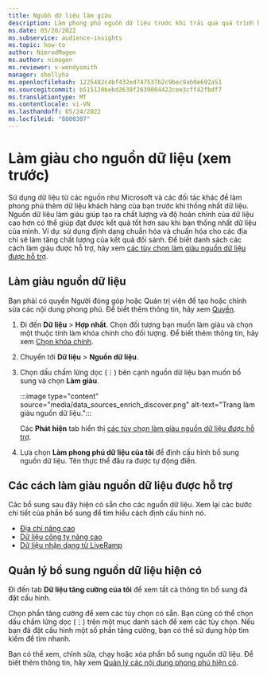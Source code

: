 ```yaml
---
title: Nguồn dữ liệu làm giàu
description: Làm phong phú nguồn dữ liệu trước khi trải qua quá trình hợp nhất dữ liệu.
ms.date: 05/20/2022
ms.subservice: audience-insights
ms.topic: how-to
author: NimrodMagen
ms.author: nimagen
ms.reviewer: v-wendysmith
manager: shellyha
ms.openlocfilehash: 1225482c4bf432ed747537b2c9bec9ab0e692a51
ms.sourcegitcommit: b515120bebd2638f2639004422cee3cff42fbdf7
ms.translationtype: MT
ms.contentlocale: vi-VN
ms.lasthandoff: 05/24/2022
ms.locfileid: "8800307"
---
```

# <a name="enrichment-for-data-sources-preview"></a>Làm giàu cho nguồn dữ liệu (xem trước)

Sử dụng dữ liệu từ các nguồn như Microsoft và các đối tác khác để làm phong phú thêm dữ liệu khách hàng của bạn trước khi thống nhất dữ liệu. Nguồn dữ liệu làm giàu giúp tạo ra chất lượng và độ hoàn chỉnh của dữ liệu cao hơn có thể giúp đạt được kết quả tốt hơn sau khi bạn thống nhất dữ liệu của mình. Ví dụ: sử dụng định dạng chuẩn hóa và chuẩn hóa cho các địa chỉ sẽ làm tăng chất lượng của kết quả đối sánh. Để biết danh sách các cách làm giàu được hỗ trợ, hãy xem [các tùy chọn làm giàu nguồn dữ liệu được hỗ trợ](#supported-data-source-enrichments).

## <a name="enrich-a-data-source"></a>Làm giàu nguồn dữ liệu

Bạn phải có quyền Người đóng góp hoặc Quản trị viên để tạo hoặc chỉnh sửa các nội dung phong phú. Để biết thêm thông tin, hãy xem [Quyền](permissions.md).  

1. Đi đến **Dữ liệu** > **Hợp nhất**. Chọn đối tượng bạn muốn làm giàu và chọn một thuộc tính làm khóa chính cho đối tượng. Để biết thêm thông tin, hãy xem [Chọn khóa chính](map-entities.md#select-primary-key-and-semantic-type-for-attributes).

1. Chuyển tới **Dữ liệu** > **Nguồn dữ liệu**.

1. Chọn dấu chấm lửng dọc (&vellip;) bên cạnh nguồn dữ liệu bạn muốn bổ sung và chọn **Làm giàu**.

   :::image type="content" source="media/data_sources_enrich_discover.png" alt-text="Trang làm giàu nguồn dữ liệu.":::

   Các **Phát hiện** tab hiển thị [các tùy chọn làm giàu nguồn dữ liệu được hỗ trợ](#supported-data-source-enrichments).

1. Lựa chọn **Làm phong phú dữ liệu của tôi** để định cấu hình bổ sung nguồn dữ liệu. Tên thực thể đầu ra được tự động điền.

## <a name="supported-data-source-enrichments"></a>Các cách làm giàu nguồn dữ liệu được hỗ trợ

Các bổ sung sau đây hiện có sẵn cho các nguồn dữ liệu. Xem lại các bước chi tiết của phần bổ sung để tìm hiểu cách định cấu hình nó.

- [Địa chỉ nâng cao](enrichment-enhanced-addresses.md)
- [Dữ liệu công ty nâng cao](enrichment-enhanced-company-data.md)
- [Dữ liệu nhận dạng từ LiveRamp](enrichment-liveramp.md)

## <a name="manage-existing-data-source-enrichments"></a>Quản lý bổ sung nguồn dữ liệu hiện có

Đi đến tab **Dữ liệu tăng cường của tôi** để xem tất cả thông tin bổ sung đã đặt cấu hình.

Chọn phần tăng cường để xem các tùy chọn có sẵn. Bạn cũng có thể chọn dấu chấm lửng dọc (&vellip;) trên một mục danh sách để xem các tùy chọn. Nếu bạn đã đặt cấu hình một số phần tăng cường, bạn có thể sử dụng hộp tìm kiếm để tìm nhanh.

Bạn có thể xem, chỉnh sửa, chạy hoặc xóa phần bổ sung nguồn dữ liệu. Để biết thêm thông tin, hãy xem [Quản lý các nội dung phong phú hiện có](enrichment-hub.md).

